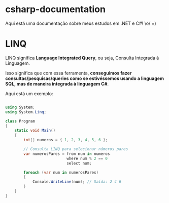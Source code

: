 # csharp-documentation
Aqui está uma documentação sobre meus estudos em .NET e C#! \o/  =)

<h1>LINQ</h1>

LINQ significa <strong>Language Integrated Query</strong>, ou seja, Consulta Integrada à Linguagem. 

Isso significa que com essa ferramenta, <strong>conseguimos fazer consultas/pesquisas/queries como se estivéssemos usando a linguagem SQL, mas de maneira integrada à linguagem C#</strong>.

Aqui está um exemplo:

```csharp

using System;
using System.Linq;

class Program
{
    static void Main()
    {
        int[] numeros = { 1, 2, 3, 4, 5, 6 };

        // Consulta LINQ para selecionar números pares
        var numerosPares = from num in numeros
                           where num % 2 == 0
                           select num;

        foreach (var num in numerosPares)
        {
            Console.WriteLine(num); // Saída: 2 4 6
        }
    }
}

```

